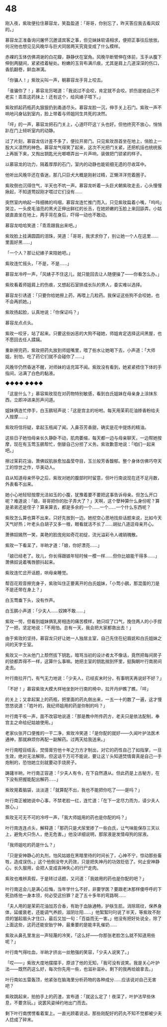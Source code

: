 # 48

刚入夜，紫玫便拉住慕容龙，笑盈盈道：「哥哥，你别忘了，昨天答应我去看风奴的。」

慕容龙正准备询问屠怀沉邀请宾客之事，但见妹妹软语相求，便把正事往后放放。何况他也想见见风晚华与巨犬同居两天究竟变成了什么模样。

赤裸的玉体仿佛凋谢的白花瓣，静静伏在室角。风晚华断臂伸在体前，玉手从腹下伸到两腿间，紧紧捂着秘处。粉嫩的玉背布满爪痕，尤其是肩上几道深深的伤口，香肌翻卷，鲜血淋漓。

「你骗人！」紫玫尖叫一声，朝慕容龙手背上咬去。

「谁骗你了！」慕容龙厉喝道：「我说过不会咬，肯定就不会咬。抓伤是她自己不老实！乖乖这药抹上！还有这个，给风婊子喂下。」

紫玫抓起药瓶药丸狠狠扔到甬道尽头。慕容龙脸一沉，伸手关上石门。紫玫一声不响地闪身钻到室内，脸上带着与师姐同生共死的决然。

「呯」的一声，慕容龙把石门关上，心道吓吓这丫头也好。但他终究不放心，悄悄趴在门上倾听室内的动静。

过了片刻，慕容龙估计差不多了，便拉开房门。只见紫玫昂首坐在地上，俏脸上一股大义凛然的神色。慕容龙气得笑了起来，这次不光把门关紧，还把机括也统统扳上再扳下来，又掏出钥匙光光啷啷弄出一片声响，装做把门锁紧的样子。

以慕容龙的功力，隔着厚厚的石门，室内的动静也能钜细无遗的尽收耳中。

他听出风晚华还在昏迷，那几只巨犬大概是刚射过精，正懒洋洋兜着圈子。

紫玫倒也沉得住气，半天也不吭一声。慕容龙听着一头巨犬朝紫玫走去，心头慢慢揪起，不知道莺奴刚才喂过它们没有……

突然室内响起一阵细微的呜咽，慕容龙连忙推门而入。只见紫玫扁着小嘴，「呜呜」哭泣，一头皮毛油亮的黑犬正伸出鲜红的长舌，在她娇嫩的玉脸上来回舔弄。小姑娘直直坐在地上，两手背在身后，吓得一动也不敢动。

慕容龙哈哈笑道：「乖乖跟我出来吧。」

紫玫脸上挂满圆圆的泪珠，哭道：「哥哥，我求求你了，别让她一个人在这里……里面好黑……」

「一个人？那让纪婊子来陪她吧。」

紫玫连忙摇头，「不是，不是……」

慕容龙冷哼一声，「风婊子不住这儿，就只能回去让人随便操了——你看怎么办。」

紫玫看着师姐肩上的伤痕，又想起石室排成长队的男人，委实难以选择。

慕容龙引诱道：「只要你给她擦上药，再喂上几粒药。我保证这些狗不会咬她，也不会再抓她。」

紫玫扬起脸，认真地说：「你保证吗？」

慕容龙点点头。

紫玫一咬牙，站了起来。只要这些凶恶的大狗不碰她，师姐肯定选择这间黑屋，也不愿回去任人蹂躏。

重新擦完药，紫玫把药丸放到师姐嘴里，喂了些水让她喝下去，小声道：「大师姐，别怕，吃了药它们就不会碰你了……」

风晚华仍然昏迷不醒，对师妹的话充耳不闻。紫玫没有看到，她紧紧捂住下体的手指间，沾满了白色的黏液。

◆◆◆◆ ◆◆◆◆

「这是什么？」慕容紫玫现在对药物特别敏感，看到白氏姐妹在母亲身上涂抹东西，立即冲进来厉声问道。

姐妹俩连忙停手，白玉鹂轻声说：「这是宫主的吩咐。每天用茉莉花油掺香粉给夫人按摩……」

紫玫将信将疑，拿起玉瓶闻了闻。入鼻芬芳香甜，确实是花中提炼的精油。

这些日子她怕母亲长久静卧不动，肌肉萎缩，每天都一边与母亲聊天，一边帮她按摩，现在有玉莺玉鹂帮忙，倒替自己分担了义务。紫玫歉意地说：「咱们一起来吧。」

擦过茉莉花油，萧佛奴肌肤愈加晶莹夺目，玉兰般芳香馥郁。整个身体仿佛巧夺天工的惊世之作，华美动人。

自从知道母亲怀孕之后，紫玫对她的腹部时时留意，但叶行南说现在还不足月数，外表看不出来。

她小心地轻轻按摩光洁如玉的小腹，犹豫着要不要把这事告诉母亲。但怎么开口呢？难道说：「娘，哥哥把你的肚子弄大了？」天啊，这个孽种算什么身份呢？算是弟弟还是侄子？算来算去，都是多余的一个……一个……一个什么东西呢？

紫玫怎么算也算不出来，只好先放到一边。她挖空心思地找些话题来说，比如今天天气好热；叶老头白胡子又多一根，眼看就活不长了……胡扯八道逗母亲开心。

萧佛奴嫣然一笑，美艳的脸庞宛如奇花初绽，流光溢彩令人魂销魄散。

紫玫一下看呆了，半晌才道：「娘，你好漂亮……」

「娘已经老了。玫儿，你长得跟娘年轻时候一模一样……但你比娘能干得多……」萧佛奴说着嘴唇颤抖起来。

紫玫连忙岔开话题，哄母亲睡觉。

帮百花观音擦完身子，紫玫叫住正要离开的白氏姐妹，「小莺小鹂，那混蛋的刀是不是还带在身上？」

白玉莺垂下头，没有作声。

白玉鹂小声道：「少夫人……奴婢不敢……」

紫玫一愕，但看到姐妹俩乳房相连的痛苦模样，她只叹了口气，挽住两人的小手捏了一把，坚定地说：「不用怕。总有一天，我会把大家都救出去！」

由于紫玫的坚持，慕容龙只好让她一人独居主室，自己先住在纪眉妩和白氏姐妹之间的天字壬室。

紫玫又一次从他门上颓然拔下钥匙，暗骂当初的设计者太不像话，竟然把每间房子的锁都弄得不一样，这算什么事嘛。她把主室的钥匙揣到怀里，挺胸朝叶行南房间走去。

叶行南拉开门，有气无力地说：「少夫人，已经亥末时分，有事明天再说好不好？」

「不好！」慕容紫玫大模大样地坐到叶行南的椅中，拉开丹炉瞧了瞧，「呯」

的关上；又拿起案上的药瓶，把里面的药丸倒出来，一五一十的数了一遍，这才慢悠悠说道：「姓叶的，我纪师姐用的药是你制的吗？」

叶行南干咳一声，面不改容地说道：「那是教中所传药方，老夫只是依法配制，奉宫主之命给纪姑娘使用。」

老家伙张开口便推的一干二净，紫玫冷笑道：「是你配的就好——久闻叶护法医术通神，那就麻烦你再配一副解药。过两天给我送来。」

叶行南瞠目结舌，焚情膏穷他十年之力方才制出，对它的药性自己了如指掌，一旦生效，绝对无法解除。但这话千万可不能说，要让这丫头知道焚情膏真是自己一手炮制的，恐怕她立刻就要动手烧房子。

踌躇半晌，叶行南正容道：「少夫人有令，在下自然遵从。但此药是上古秘方，在下没有把握能配出解药……」

紫玫晃着脑袋，淡淡道：「就算配不出，我也不能把你吃了——是吗？」

叶行南正被她说中心事，不禁老脸一红，连忙道：「在下一定尽力而为，请少夫人放心。」

紫玫无可无不可的冷哼一声，「我大师姐用的药也是你配的吗？」

叶行南连连点头，解释道：「那药只是犬尿里掺了一些白氏，让气味能保存三天以上，避免犬只伤人，绝无危害。」他没详细说明，那尿液是发情母狗的尿液。

「我师姐吃的药是什么？」

「只是安神静心的丸剂，怕风姑娘在黑暗里待的时间长了，心神不宁，惊动那些畜牲，造成误伤。」这个他倒没夸大药效，只是把失神丹的功效贬低了。何止安神静心，长久服用，会把人变成丧神失心的行尸走肉。

紫玫也难辨真假，于是转过话题，又问道：「我娘用的药也是你配的吧？」

叶行南这会儿是满心后悔，当年学什么不好，非要学医？要跟老沐那样傻呼呼的下死劲练他一身本领，何必受这份罪？走了五十多年的弯路啊……

「夫人用的是茉莉花油加苏合香，有助于血脉通畅，护肤生肌，消除斑纹，保养身体，延缓衰老，还能调气养颜，滋阴壮阳……」他絮絮叼叼说了半天，等紫玫不耐烦的皱起眉头才住口，最后又加一句：「百益而无一害。」他没有把好处说全，除了上面这些，这药还能安胎宁神，最重要的是能丰乳催奶……

紫玫从鼻孔里发出一声轻蔑的冷笑，「这么好——你那张老脸怎么就不知道用些呢？」

叶行南气得吐血，半晌才挤出一丝勉强的笑容，「少夫人说笑了。」

「哎——」紫玫大度地摆摆手，原谅了他的无知，「我可没有说笑。我是关心叶护法——既然药这么好，每次你先用一些，也滋补滋补。剩下的我再给娘拿去。」

叶行南如五雷轰顶，他紧张在脑海里分析药物的各种成分……应该说对自己无害吧？

紫玫跳起来，拍拍手上的药渣，宣布道：「就这么定了！夜深了，叶护法早些休息，不要贪玩。」说罢风姿绰约地出门而去。

剩下叶行南愣愣看着案上。一直光顾着说话，那些刚配好的药丸不知不觉都被少夫人捻成了碎末。

